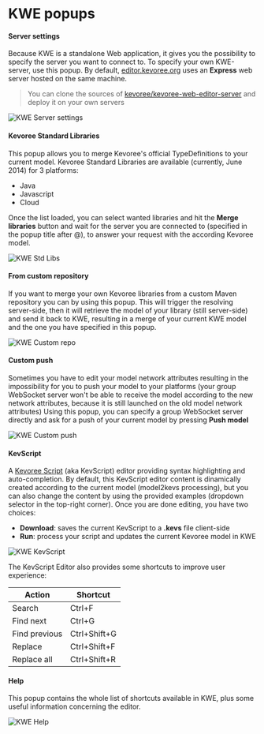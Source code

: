 # KWE popups
#### Server settings
Because KWE is a standalone Web application, it gives you the possibility to specify the server you want to connect to.
To specify your own KWE-server, use this popup.
By default, [editor.kevoree.org](http://editor.kevoree.org) uses an **Express** web server hosted on the same machine.
 > You can clone the sources of [kevoree/kevoree-web-editor-server](https://github.com/kevoree/kevoree-web-editor-server) and deploy it on your own servers

![KWE Server settings](http://hosta.braindead.fr/raw/539980c11a9879c239a1a21e)

#### Kevoree Standard Libraries
This popup allows you to merge Kevoree's official TypeDefinitions to your current model.
Kevoree Standard Libraries are available (currently, June 2014) for 3 platforms:
 - Java
 - Javascript
 - Cloud

Once the list loaded, you can select wanted libraries and hit the **Merge libraries** button and wait for the server you are connected to (specified in the popup title after @), to answer your request with the according Kevoree model.

![KWE Std Libs](http://hosta.braindead.fr/raw/539980bd1a9879c239a1a21d)

#### From custom repository
If you want to merge your own Kevoree libraries from a custom Maven repository you can by using this popup.
This will trigger the resolving server-side, then it will retrieve the model of your library (still server-side) and send it back to KWE, resulting in a merge of your current KWE model and the one you have specified in this popup.

![KWE Custom repo](http://hosta.braindead.fr/raw/539980cc1a9879c239a1a221)

#### Custom push
Sometimes you have to edit your model network attributes resulting in the impossibility for you to push your model to your platforms (your group WebSocket server won't be able to receive the model according to the new network attributes, because it is still launched on the old model network attributes)
Using this popup, you can specify a group WebSocket server directly and ask for a push of your current model by pressing **Push model**

![KWE Custom push](http://hosta.braindead.fr/raw/539980cf1a9879c239a1a222)

#### KevScript
A [Kevoree Script](http://kevoree.org/doc/#kevoree-script-aka-kevscript) (aka KevScript) editor providing syntax highlighting and auto-completion.
By default, this KevScript editor content is dinamically created according to the current model (model2kevs processing), but you can also change the content by using the provided examples (dropdown selector in the top-right corner).
Once you are done editing, you have two choices:
 - **Download**: saves the current KevScript to a **.kevs** file client-side
 - **Run**: process your script and updates the current Kevoree model in KWE

![KWE KevScript](http://hosta.braindead.fr/raw/539993c91a9879c239a1a223)

The KevScript Editor also provides some shortcuts to improve user experience:

 Action       |    Shortcut
------------- | --------------
Search        | Ctrl+F
Find next     | Ctrl+G
Find previous | Ctrl+Shift+G
Replace       | Ctrl+Shift+F
Replace all   | Ctrl+Shift+R


#### Help
This popup contains the whole list of shortcuts available in KWE, plus some useful information concerning the editor.

![KWE Help](http://hosta.braindead.fr/raw/539980c91a9879c239a1a220)
